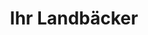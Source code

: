 ---
title: "Ihr Landbäcker"
url: /brandenburg-an-der-havel/ihr-landbaecker-karl-marx-strasse/
shop: Bäckerei
---